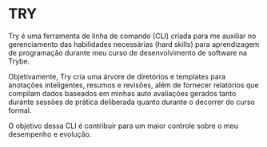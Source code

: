 # TRY

Try é uma ferramenta de linha de comando (CLI) criada para me auxiliar no
gerenciamento das habilidades necessárias (hard skills) para aprendizagem de
programação durante meu curso de desenvolvimento de software na Trybe.

Objetivamente, Try cria uma árvore de diretórios e templates para anotações
inteligentes, resumos e revisões, além de fornecer relatórios que compilam dados
baseados em minhas auto avaliações gerados tanto durante sessões de prática
deliberada quanto durante o decorrer do curso formal.

O objetivo dessa CLI é contribuir para um maior controle sobre o meu desempenho
e evolução.
